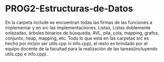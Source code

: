 # PROG2-Estructuras-de-Datos
En la carpeta include se encuentran todas las firmas de las funciones a implementar y en src las implementaciiones.
Listas, Listas doblemente enlazadas, árboles binarios de búsqueda, AVL, pila, cola, mapping, grafos, conjunto, heap, mapping, etc.
Todo lo que está en las carpetas src es hecho por mí(sin ser utils.cpp ni info.cpp), el resto es brindado por el equipo docente de la facultad para la realización de las tareas(incluyendo utils.cpp e info.cpp).
